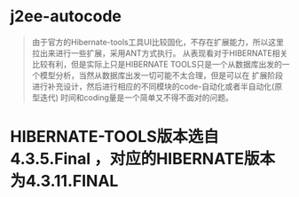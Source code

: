 # j2ee-autocode
> 由于官方的Hibernate-tools工具UI比较固化，不存在扩展能力，所以这里拉出来进行一些扩展，采用ANT方式执行。
  从表现看对于HIBERNATE相关比较有利，但是实际上只是HIBERNATE TOOLS只是一个从数据库出发的一个模型分析，当然从数据库出发一切可能不太合理，但是可以在
  扩展阶段进行补充设计，然后进行相应的不同模块的code-自动化或者半自动化(原型迭代)
> 时间和coding量是一个简单又不得不面对的问题。
# HIBERNATE-TOOLS版本选自 4.3.5.Final ，对应的HIBERNATE版本为4.3.11.FINAL
